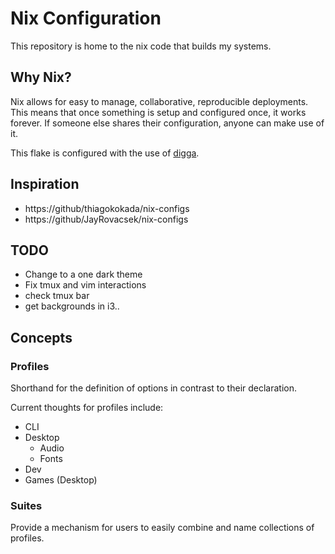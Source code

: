 # Nix Configuration
This repository is home to the nix code that builds my systems.

## Why Nix?
Nix allows for easy to manage, collaborative, reproducible deployments. This means that once something is setup and configured once, it works forever. If someone else shares their configuration, anyone can make use of it.

This flake is configured with the use of [digga][digga].

## Inspiration

- https://github/thiagokokada/nix-configs
- https://github/JayRovacsek/nix-configs

## TODO

- Change to a one dark theme
- Fix tmux and vim interactions
- check tmux bar
- get backgrounds in i3..

## Concepts

### Profiles
Shorthand for the definition of options in contrast to their declaration.

Current thoughts for profiles include:
  - CLI
  - Desktop
    - Audio
    - Fonts
  - Dev
  - Games (Desktop)

### Suites
Provide a mechanism for users to easily combine and name collections of profiles.

[digga]: https://github.com/divnix/digga

